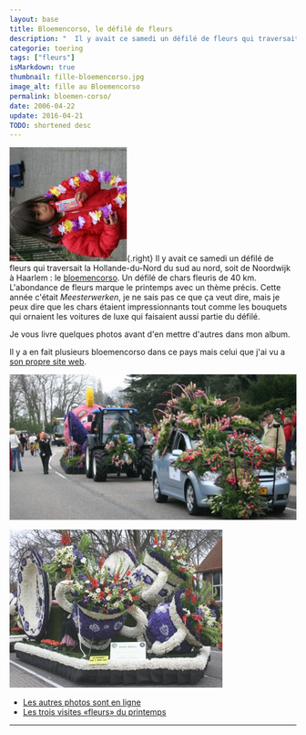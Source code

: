 ```yaml
---
layout: base
title: Bloemencorso, le défilé de fleurs
description: "  Il y avait ce samedi un défilé de fleurs qui traversait la Hollande-du-Nord du sud au nord, soit de Noordwijk à Haarlem : le bloemencorso. Un défilé de c"
categorie: toering
tags: ["fleurs"]
isMarkdown: true
thumbnail: fille-bloemencorso.jpg
image_alt: fille au Bloemencorso
permalink: bloemen-corso/
date: 2006-04-22
update: 2016-04-21
TODO: shortened desc 
---
```


![fille au Bloemencorso](fille-bloemencorso.jpg){.right}
Il y avait ce samedi un défilé de fleurs qui traversait la Hollande-du-Nord du sud au nord, soit de Noordwijk à Haarlem : le [bloemencorso](http://www.bloemencorso.info/). Un défilé de chars fleuris de 40 km. L'abondance de fleurs marque le printemps avec un thème précis. Cette année c'était *Meesterwerken*, je ne sais pas ce que ça veut dire, mais je peux dire que les chars étaient impressionnants tout comme les bouquets qui ornaient les voitures de luxe qui faisaient aussi partie du défilé.

Je vous livre quelques photos avant d'en mettre d'autres dans mon album.

Il y a en fait plusieurs bloemencorso dans ce pays mais celui que j'ai vu a [son propre site web](http://www.bloemencorso-bollenstreek.nl/).

![](boemencorso-3924a.jpg)

![](delft-blau-bloemencorso.jpg)

* [Les autres photos sont en ligne](http://meinamsterdam.nl/jonge-bloemencorso)
* [Les trois visites «fleurs» du printemps](/les-fleurs-du-printemps)
---
